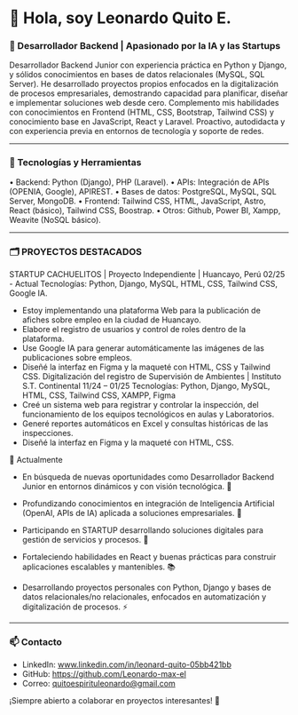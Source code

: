 # 👋 Hola, soy Leonardo Quito E.

### 🚀 Desarrollador Backend | Apasionado por la IA y las Startups

Desarrollador Backend Junior con experiencia práctica en Python y Django, y sólidos conocimientos en bases de
datos relacionales (MySQL, SQL Server). He desarrollado proyectos propios enfocados en la digitalización de
procesos empresariales, demostrando capacidad para planificar, diseñar e implementar soluciones web desde
cero. Complemento mis habilidades con conocimientos en Frontend (HTML, CSS, Bootstrap, Tailwind CSS) y
conocimiento base en JavaScript, React y Laravel. Proactivo, autodidacta y con experiencia previa en entornos de
tecnología y soporte de redes.

---

### 🔧 Tecnologías y Herramientas
• Backend: Python (Django), PHP (Laravel).
• APIs: Integración de APIs (OPENIA, Google), APIREST.
• Bases de datos: PostgreSQL, MySQL, SQL Server, MongoDB.
• Frontend: Tailwind CSS, HTML, JavaScript, Astro, React (básico), Tailwind CSS, Boostrap.
• Otros: Github, Power BI, Xampp, Weavite (NoSQL básico).

---

### 🗂️ PROYECTOS DESTACADOS
STARTUP CACHUELITOS | Proyecto Independiente | Huancayo, Perú 02/25 - Actual
Tecnologías: Python, Django, MySQL, HTML, CSS, Tailwind CSS, Google IA.
- Estoy implementando una plataforma Web para la publicación de afiches sobre empleo en la ciudad de
Huancayo.
- Elabore el registro de usuarios y control de roles dentro de la plataforma.
- Use Google IA para generar automáticamente las imágenes de las publicaciones sobre empleos.
- Diseñé la interfaz en Figma y la maqueté con HTML, CSS y Tailwind CSS.
Digitalización del registro de Supervisión de Ambientes | Instituto S.T. Continental 11/24 – 01/25
Tecnologías: Python, Django, MySQL, HTML, CSS, Tailwind CSS, XAMPP, Figma
- Creé un sistema web para registrar y controlar la inspección, del funcionamiento de los equipos
tecnológicos en aulas y Laboratorios.
- Generé reportes automáticos en Excel y consultas históricas de las inspecciones.
- Diseñé la interfaz en Figma y la maqueté con HTML, CSS.


🌱 Actualmente
- En búsqueda de nuevas oportunidades como Desarrollador Backend Junior en entornos dinámicos y con visión tecnológica. 💼

- Profundizando conocimientos en integración de Inteligencia Artificial (OpenAI, APIs de IA) aplicada a soluciones   empresariales. 🤖

- Participando en STARTUP desarrollando soluciones digitales para gestión de servicios y procesos. 🚀

- Fortaleciendo habilidades en React y buenas prácticas para construir aplicaciones escalables y mantenibles. 📚

- Desarrollando proyectos personales con Python, Django y bases de datos relacionales/no relacionales, enfocados en automatización y digitalización de procesos. ⚡

---

### 📫 Contacto
- LinkedIn: www.linkedin.com/in/leonard-quito-05bb421bb
- GitHub: https://github.com/Leonardo-max-el
- Correo: quitoespirituleonardo@gmail.com

¡Siempre abierto a colaborar en proyectos interesantes! 🚀

